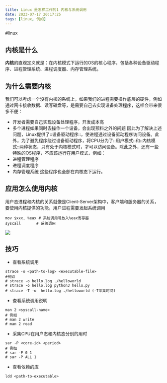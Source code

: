 ```yaml
---
title: Linux 是怎样工作的1 内核与系统调用
date: 2023-07-17 20:17:25
tags: [linux, 例如]
---
```

#linux

## 内核是什么
**内核**的直观定义就是：在内核模式下运行的OS的核心程序，包括各种设备驱动程序、进程管理系统、进程调度器、内存管理系统。
## 为什么需要内核
我们可以考虑一个没有内核的系统上，如果我们的进程需要操作底层的硬件，例如通过网卡接收数据、读写磁盘等，是需要自己去实现设备处理程序，这样会带来很多不便：
- 开发者需要自己实现设备处理程序，开发成本高
- 多个进程如果同时去操作一个设备，会出现预料之外的问题
因此为了解决上述问题，Linux提供了::设备驱动程序::，使进程通过设备驱动程序访问设备。此外，为了避免程序绕过设备驱动程序，将CPU分为了::用户模式::和::内核模式::两种状态，只有处于内核模式时，才可以访问设备。除此之外，还有一些特殊的OS程序，不应该运行在用户模式，例如：
- 进程管理程序
- 进程调度程序
- 内存管理系统
这些程序也全部在内核态下运行。
##  应用怎么使用内核
用户态进程和内核的关系就像是Client-Server架构中，客户端和服务器的关系，要使用内核提供的功能，用户进程需要发起系统调用
```x86asm
mov $xxx, %eax # 系统调用号放入%eax寄存器
syscall		  # 系统调用
```
![](img/095BB9E8-A2FE-4CEA-B455-0BBEE7DDD73B1.png
)

## 技巧
- 查看系统调用
``` shell
strace -o <path-to-log> <executable-file>
#例如
# strace -o hello.log ./helloworld
# strace -o hello.log python3 hello.py
# strace -T -o  hello.log ./helloworld (-T采集时间)
```

- 查看系统调用说明
``` shell
man 2 <syscall-name>
# 例如
# man 2 write
# man 2 read
```

- 采集CPU在用户态和内核态分别的用时
``` shell
sar -P <core-id> <period>
# 例如
# sar -P 0 1
# sar -P ALL 1
```

 - 查看依赖的库
``` shell
ldd <path-to-executable>
``` 